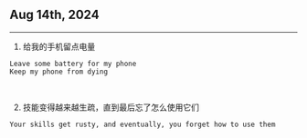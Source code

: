 ## Aug 14th, 2024

<hr>

1. 给我的手机留点电量
```
Leave some battery for my phone
Keep my phone from dying

```
&nbsp;

2. 技能变得越来越生疏，直到最后忘了怎么使用它们
```
Your skills get rusty, and eventually, you forget how to use them
```

&nbsp;

